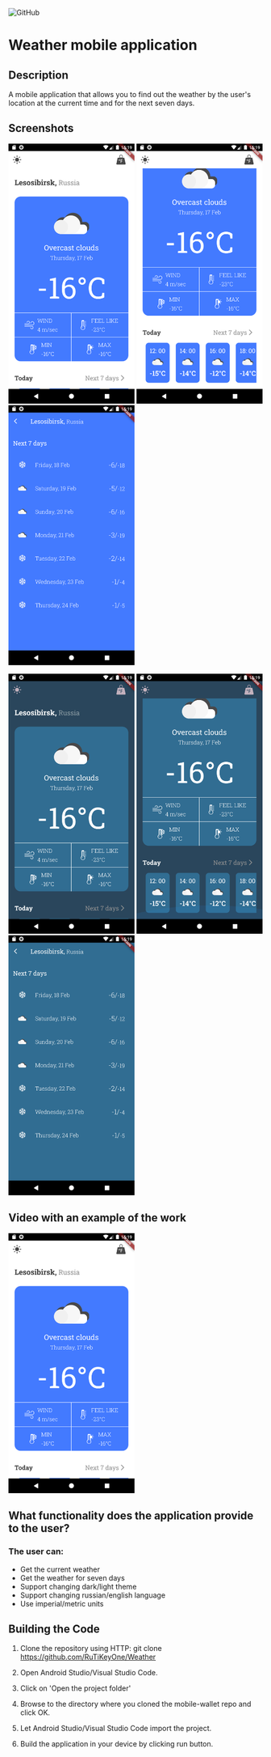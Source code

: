 ![GitHub](https://img.shields.io/github/license/IgorVolochay/Face-recognition?style=flat-square&color=blue) &nbsp;
# Weather mobile application

## Description
A mobile application that allows you to find out the weather by the user's location at the current time and for the next seven days.

## Screenshots

<p align="start">
<img src="https://github.com/RuTiKeyOne/Weather/blob/main/doc/screenshots/1.png" width="250"/>
<img src="https://github.com/RuTiKeyOne/Weather/blob/main/doc/screenshots/2.png" width="250"/>
<img src="https://github.com/RuTiKeyOne/Weather/blob/main/doc/screenshots/3.png" width="250"/>
</p>

<p align="start">
<img src="https://github.com/RuTiKeyOne/Weather/blob/main/doc/screenshots/4.png" width="250"/>
<img src="https://github.com/RuTiKeyOne/Weather/blob/main/doc/screenshots/5.png" width="250"/>
<img src="https://github.com/RuTiKeyOne/Weather/blob/main/doc/screenshots/6.png" width="250"/>
</p>

## Video with an example of the work

<a href="https://www.youtube.com/watch?v=g_YWoz0y5jk">
  <img src="https://github.com/RuTiKeyOne/Weather/blob/main/doc/screenshots/1.png" width="250" />
</a>

## What functionality does the application provide to the user?

### The user can:
* Get the current weather
* Get the weather for seven days
* Support changing dark/light theme
* Support changing russian/english language
* Use imperial/metric units

## Building the Code

1. Clone the repository using HTTP: git clone https://github.com/RuTiKeyOne/Weather
2. Open Android Studio/Visual Studio Code.

3. Click on 'Open the project folder'

4. Browse to the directory where you cloned the mobile-wallet repo and click OK.

5. Let Android Studio/Visual Studio Code import the project.

6. Build the application in your device by clicking run button.
